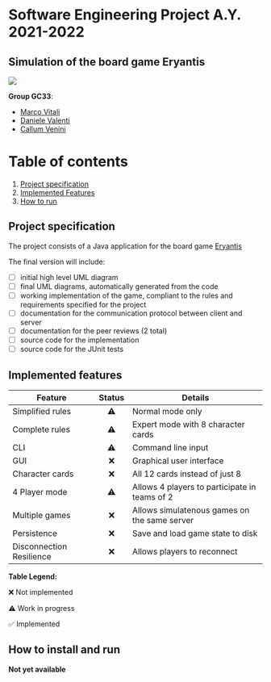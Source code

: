 # Software Engineering Project A.Y. 2021-2022

## Simulation of the board game Eryantis
<img src="https://www.craniocreations.it/wp-content/uploads/2021/06/Eriantys_scatolaFrontombra-300x300.png">

**Group GC33**:
- [Marco Vitali](https://github.com/MarcoVitali0)
- [Daniele Valenti](https://github.com/danielevalenti)
- [Callum Venini](https://github.com/Callum-Venini)

# Table of contents

1. [Project specification](#project-specification)
2. [Implemented Features](#implemented-features)
3. [How to run](#how-to-install-and-run)

## Project specification

The project consists of a Java application for the board game [Eryantis](https://www.craniocreations.it/prodotto/eriantys/)

The final version will include:
- [ ] initial high level UML diagram
- [ ] final UML diagrams, automatically generated from the code
- [ ] working implementation of the game, compliant to the rules and requirements specified for the project
- [ ] documentation for the communication protocol between client and server
- [ ] documentation for the peer reviews (2 total)
- [ ] source code for the implementation
- [ ] source code for the JUnit tests

## Implemented features

| Feature | Status | Details |
|---------|:------:|---------|
|Simplified rules|:warning:|Normal mode only|
|Complete rules|:warning:|Expert mode with 8 character cards|
|CLI|:warning:|Command line input|
|GUI|:x:|Graphical user interface|
|Character cards|:x:|All 12 cards instead of just 8|
|4 Player mode|:warning:|Allows 4 players to participate in teams of 2|
|Multiple games|:x:|Allows simulatenous games on the same server|
|Persistence|:x:|Save and load game state to disk|
|Disconnection Resilience|:x:|Allows players to reconnect|

**Table Legend:**

:x: Not implemented

:warning: Work in progress

:white_check_mark: Implemented

## How to install and run

**Not yet available**
